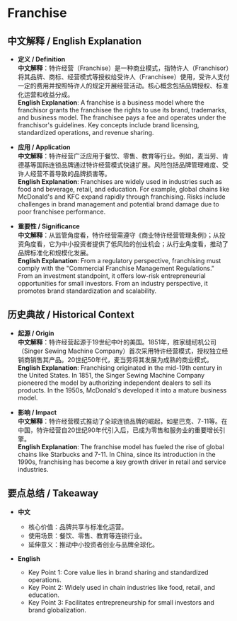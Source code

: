 # Franchise

## 中文解释 / English Explanation

* **定义 / Definition**  
  **中文解释**：特许经营（Franchise）是一种商业模式，指特许人（Franchisor）将其品牌、商标、经营模式等授权给受许人（Franchisee）使用，受许人支付一定的费用并按照特许人的规定开展经营活动。核心概念包括品牌授权、标准化运营和收益分成。  
  **English Explanation**: A franchise is a business model where the franchisor grants the franchisee the rights to use its brand, trademarks, and business model. The franchisee pays a fee and operates under the franchisor's guidelines. Key concepts include brand licensing, standardized operations, and revenue sharing.

* **应用 / Application**  
  **中文解释**：特许经营广泛应用于餐饮、零售、教育等行业。例如，麦当劳、肯德基等国际连锁品牌通过特许经营模式快速扩展。风险包括品牌管理难度、受许人经营不善导致的品牌损害等。  
  **English Explanation**: Franchises are widely used in industries such as food and beverage, retail, and education. For example, global chains like McDonald's and KFC expand rapidly through franchising. Risks include challenges in brand management and potential brand damage due to poor franchisee performance.

* **重要性 / Significance**  
  **中文解释**：从监管角度看，特许经营需遵守《商业特许经营管理条例》；从投资角度看，它为中小投资者提供了低风险的创业机会；从行业角度看，推动了品牌标准化和规模化发展。  
  **English Explanation**: From a regulatory perspective, franchising must comply with the "Commercial Franchise Management Regulations." From an investment standpoint, it offers low-risk entrepreneurial opportunities for small investors. From an industry perspective, it promotes brand standardization and scalability.

## 历史典故 / Historical Context

* **起源 / Origin**  
  **中文解释**：特许经营起源于19世纪中叶的美国。1851年，胜家缝纫机公司（Singer Sewing Machine Company）首次采用特许经营模式，授权独立经销商销售其产品。20世纪50年代，麦当劳将其发展为成熟的商业模式。  
  **English Explanation**: Franchising originated in the mid-19th century in the United States. In 1851, the Singer Sewing Machine Company pioneered the model by authorizing independent dealers to sell its products. In the 1950s, McDonald's developed it into a mature business model.

* **影响 / Impact**  
  **中文解释**：特许经营模式推动了全球连锁品牌的崛起，如星巴克、7-11等。在中国，特许经营自20世纪90年代引入后，已成为零售和服务业的重要增长引擎。  
  **English Explanation**: The franchise model has fueled the rise of global chains like Starbucks and 7-11. In China, since its introduction in the 1990s, franchising has become a key growth driver in retail and service industries.

## 要点总结 / Takeaway

* **中文**  
  - 核心价值：品牌共享与标准化运营。  
  - 使用场景：餐饮、零售、教育等连锁行业。  
  - 延伸意义：推动中小投资者创业与品牌全球化。  

* **English**  
  - Key Point 1: Core value lies in brand sharing and standardized operations.  
  - Key Point 2: Widely used in chain industries like food, retail, and education.  
  - Key Point 3: Facilitates entrepreneurship for small investors and brand globalization.